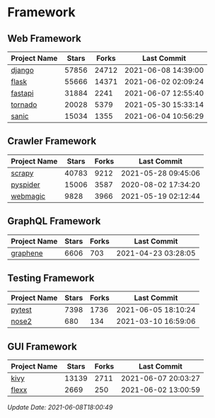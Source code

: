# Framework

## Web Framework
| Project Name | Stars | Forks | Last Commit |
| ------------ | ----- | ----- | ----------- |
| [django](https://github.com/django/django) | 57856 | 24712 | 2021-06-08 14:39:00 |
| [flask](https://github.com/pallets/flask) | 55666 | 14371 | 2021-06-02 02:09:24 |
| [fastapi](https://github.com/tiangolo/fastapi) | 31884 | 2241 | 2021-06-07 12:55:40 |
| [tornado](https://github.com/tornadoweb/tornado) | 20028 | 5379 | 2021-05-30 15:33:14 |
| [sanic](https://github.com/sanic-org/sanic) | 15034 | 1355 | 2021-06-04 10:56:29 |

## Crawler Framework
| Project Name | Stars | Forks | Last Commit |
| ------------ | ----- | ----- | ----------- |
| [scrapy](https://github.com/scrapy/scrapy) | 40783 | 9212 | 2021-05-28 09:45:06 |
| [pyspider](https://github.com/binux/pyspider) | 15006 | 3587 | 2020-08-02 17:34:20 |
| [webmagic](https://github.com/code4craft/webmagic) | 9828 | 3966 | 2021-05-19 02:12:44 |

## GraphQL Framework
| Project Name | Stars | Forks | Last Commit |
| ------------ | ----- | ----- | ----------- |
| [graphene](https://github.com/graphql-python/graphene) | 6606 | 703 | 2021-04-23 03:28:05 |

## Testing Framework
| Project Name | Stars | Forks | Last Commit |
| ------------ | ----- | ----- | ----------- |
| [pytest](https://github.com/pytest-dev/pytest) | 7398 | 1736 | 2021-06-05 18:10:24 |
| [nose2](https://github.com/nose-devs/nose2) | 680 | 134 | 2021-03-10 16:59:06 |

## GUI Framework
| Project Name | Stars | Forks | Last Commit |
| ------------ | ----- | ----- | ----------- |
| [kivy](https://github.com/kivy/kivy) | 13139 | 2711 | 2021-06-07 20:03:27 |
| [flexx](https://github.com/flexxui/flexx) | 2669 | 250 | 2021-06-02 13:00:59 |

*Update Date: 2021-06-08T18:00:49*